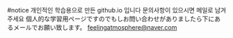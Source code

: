 #notice
개인적인 학습용으로 만든 github.io 입니다 문의사항이 있으시면 메일로 남겨주세요
個人的な学習用ページですのでもしお問い合わせがありましたら下にあるメールでお願い致します。
feelingatmosphere@naver.com
